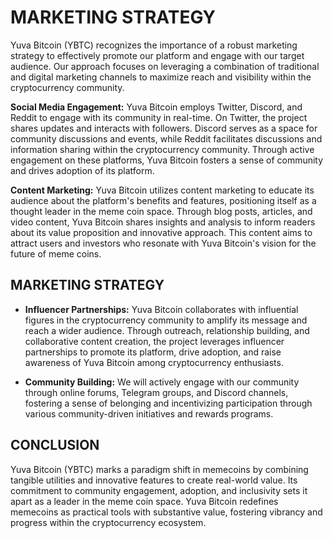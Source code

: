 # MARKETING STRATEGY

Yuva Bitcoin (YBTC) recognizes the importance of a robust marketing strategy to effectively promote our platform and engage with our target audience. Our approach focuses on leveraging a combination of traditional and digital marketing channels to maximize reach and visibility within the cryptocurrency community.

**Social Media Engagement:** Yuva Bitcoin employs Twitter, Discord, and Reddit to engage with its community in real-time. On Twitter, the project shares updates and interacts with followers. Discord serves as a space for community discussions and events, while Reddit facilitates discussions and information sharing within the cryptocurrency community. Through active engagement on these platforms, Yuva Bitcoin fosters a sense of community and drives adoption of its platform.

**Content Marketing:** Yuva Bitcoin utilizes content marketing to educate its audience about the platform's benefits and features, positioning itself as a thought leader in the meme coin space. Through blog posts, articles, and video content, Yuva Bitcoin shares insights and analysis to inform readers about its value proposition and innovative approach. This content aims to attract users and investors who resonate with Yuva Bitcoin's vision for the future of meme coins.

## MARKETING STRATEGY

- **Influencer Partnerships:** Yuva Bitcoin collaborates with influential figures in the cryptocurrency community to amplify its message and reach a wider audience. Through outreach, relationship building, and collaborative content creation, the project leverages influencer partnerships to promote its platform, drive adoption, and raise awareness of Yuva Bitcoin among cryptocurrency enthusiasts.

- **Community Building:** We will actively engage with our community through online forums, Telegram groups, and Discord channels, fostering a sense of belonging and incentivizing participation through various community-driven initiatives and rewards programs.

## CONCLUSION

Yuva Bitcoin (YBTC) marks a paradigm shift in memecoins by combining tangible utilities and innovative features to create real-world value. Its commitment to community engagement, adoption, and inclusivity sets it apart as a leader in the meme coin space. Yuva Bitcoin redefines memecoins as practical tools with substantive value, fostering vibrancy and progress within the cryptocurrency ecosystem.
